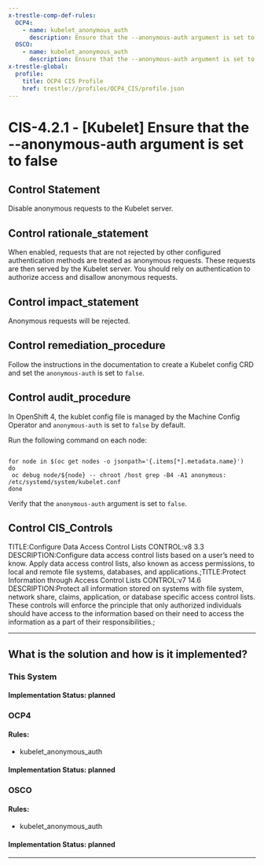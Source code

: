 ```yaml
---
x-trestle-comp-def-rules:
  OCP4:
    - name: kubelet_anonymous_auth
      description: Ensure that the --anonymous-auth argument is set to false
  OSCO:
    - name: kubelet_anonymous_auth
      description: Ensure that the --anonymous-auth argument is set to false
x-trestle-global:
  profile:
    title: OCP4 CIS Profile
    href: trestle://profiles/OCP4_CIS/profile.json
---
```


# CIS-4.2.1 - \[Kubelet\] Ensure that the --anonymous-auth argument is set to false

## Control Statement

Disable anonymous requests to the Kubelet server.

## Control rationale_statement

When enabled, requests that are not rejected by other configured authentication methods are treated as anonymous requests. These requests are then served by the Kubelet server. You should rely on authentication to authorize access and disallow anonymous requests.

## Control impact_statement

Anonymous requests will be rejected.

## Control remediation_procedure

Follow the instructions in the documentation to create a Kubelet config CRD and set the `anonymous-auth` is set to `false`.

## Control audit_procedure

In OpenShift 4, the kublet config file is managed by the Machine Config Operator and `anonymous-auth` is set to `false` by default.

Run the following command on each node:

```

for node in $(oc get nodes -o jsonpath='{.items[*].metadata.name}')
do
 oc debug node/${node} -- chroot /host grep -B4 -A1 anonymous: /etc/systemd/system/kubelet.conf
done
```

Verify that the `anonymous-auth` argument is set to `false`.

## Control CIS_Controls

TITLE:Configure Data Access Control Lists CONTROL:v8 3.3 DESCRIPTION:Configure data access control lists based on a user’s need to know. Apply data access control lists, also known as access permissions, to local and remote file systems, databases, and applications.;TITLE:Protect Information through Access Control Lists CONTROL:v7 14.6 DESCRIPTION:Protect all information stored on systems with file system, network share, claims, application, or database specific access control lists. These controls will enforce the principle that only authorized individuals should have access to the information based on their need to access the information as a part of their responsibilities.;

______________________________________________________________________

## What is the solution and how is it implemented?

<!-- For implementation status enter one of: implemented, partial, planned, alternative, not-applicable -->

<!-- Note that the list of rules under ### Rules: is read-only and changes will not be captured after assembly to JSON -->

### This System

<!-- Add implementation prose for the main This System component for control: CIS-4.2.1 -->

#### Implementation Status: planned

### OCP4

<!-- Add control implementation description here for control: CIS-4.2.1 -->

#### Rules:

  - kubelet_anonymous_auth

#### Implementation Status: planned

### OSCO

<!-- Add control implementation description here for control: CIS-4.2.1 -->

#### Rules:

  - kubelet_anonymous_auth

#### Implementation Status: planned

______________________________________________________________________
